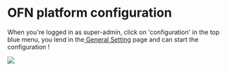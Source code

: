 # OFN platform configuration

When you're logged in as super-admin, click on 'configuration' in the top blue menu, you lend in the[ General Setting](https://ofn-user-guide.gitbook.io/ofn-super-admin-guide/ofn-platform-configuration/general-settings) page and can start the configuration !

![](<../.gitbook/assets/image (5).png>)
